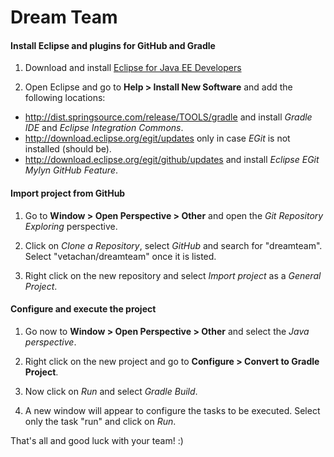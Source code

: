 Dream Team
==========

#### Install Eclipse and plugins for GitHub and Gradle

1. Download and install [Eclipse for Java EE Developers](http://www.eclipse.org/downloads/)

2. Open Eclipse and go to **Help > Install New Software** and add the following locations:
  * http://dist.springsource.com/release/TOOLS/gradle and install *Gradle IDE* and *Eclipse Integration Commons*.
  * http://download.eclipse.org/egit/updates only in case *EGit* is not installed (should be).
  * http://download.eclipse.org/egit/github/updates and install *Eclipse EGit Mylyn GitHub Feature*.

#### Import project from GitHub

1. Go to **Window > Open Perspective > Other** and open the *Git Repository Exploring* perspective.

2. Click on *Clone a Repository*, select *GitHub* and search for "dreamteam". Select "vetachan/dreamteam" once it is listed.

3. Right click on the new repository and select *Import project* as a *General Project*.

#### Configure and execute the project

1. Go now to **Window > Open Perspective > Other** and select the *Java perspective*.

2. Right click on the new project and go to **Configure > Convert to Gradle Project**.

3. Now click on *Run* and select *Gradle Build*.

4. A new window will appear to configure the tasks to be executed. Select only the task "run" and click on *Run*.

That's all and good luck with your team! :)

